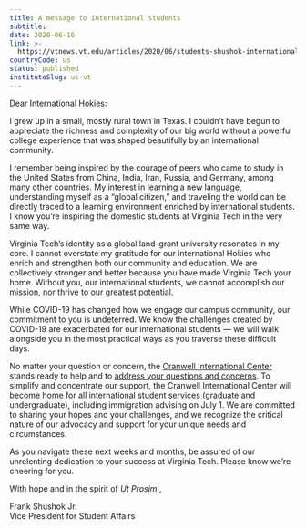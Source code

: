 ```yaml
---
title: A message to international students
subtitle: 
date: 2020-06-16
link: >-
  https://vtnews.vt.edu/articles/2020/06/students-shushok-international.html
countryCode: us
status: published
instituteSlug: us-vt
---
```

Dear International Hokies:

I grew up in a small, mostly rural town in Texas. I couldn’t have begun to appreciate the richness and complexity of our big world without a powerful college experience that was shaped beautifully by an international community.

I remember being inspired by the courage of peers who came to study in the United States from China, India, Iran, Russia, and Germany, among many other countries. My interest in learning a new language, understanding myself as a “global citizen,” and traveling the world can be directly traced to a learning environment enriched by international students. I know you’re inspiring the domestic students at Virginia Tech in the very same way.

Virginia Tech’s identity as a global land-grant university resonates in my core. I cannot overstate my gratitude for our international Hokies who enrich and strengthen both our community and education. We are collectively stronger and better because you have made Virginia Tech your home. Without you, our international students, we cannot accomplish our mission, nor thrive to our greatest potential.

While COVID-19 has changed how we engage our campus community, our commitment to you is undeterred. We know the challenges created by COVID-19 are exacerbated for our international students — we will walk alongside you in the most practical ways as you traverse these difficult days.

No matter your question or concern, the [Cranwell International Center](https://international.vt.edu/) stands ready to help and to [address your questions and concerns](https://international.vt.edu/index/faq.html). To simplify and concentrate our support, the Cranwell International Center will become home for all international student services (graduate and undergraduate), including immigration advising on July 1. We are committed to sharing your hopes and your challenges, and we recognize the critical nature of our advocacy and support for your unique needs and circumstances.

As you navigate these next weeks and months, be assured of our unrelenting dedication to your success at Virginia Tech. Please know we’re cheering for you.

With hope and in the spirit of _Ut Prosim_ ,

Frank Shushok Jr.  
Vice President for Student Affairs
